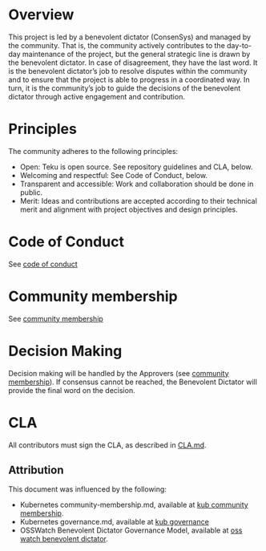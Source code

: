 # Overview
This project is led by a benevolent dictator (ConsenSys) and managed by the community. That is, the community actively contributes to the day-to-day maintenance of the project, but the general strategic line is drawn by the benevolent dictator. In case of disagreement, they have the last word. It is the benevolent dictator’s job to resolve disputes within the community and to ensure that the project is able to progress in a coordinated way. In turn, it is the community’s job to guide the decisions of the benevolent dictator through active engagement and contribution.

# Principles

The community adheres to the following principles:
* Open: Teku is open source. See repository guidelines and CLA, below.
* Welcoming and respectful: See Code of Conduct, below.
* Transparent and accessible: Work and collaboration should be done in public.
* Merit: Ideas and contributions are accepted according to their technical merit and alignment with project objectives and design principles.

# Code of Conduct
See [code of conduct]

# Community membership

See [community membership]

# Decision Making
Decision making will be handled by the Approvers (see [community membership]).  If consensus cannot be reached, the Benevolent Dictator will provide the final word on the decision.

# CLA

All contributors must sign the CLA, as described in [CLA.md].

## Attribution

This document was influenced by the following:
- Kubernetes community-membership.md, available at [kub community membership].
- Kubernetes governance.md, available at [kub governance]
- OSSWatch Benevolent Dictator Governance Model, available at [oss watch benevolent dictator].

[CLA.md]: CLA.md
[community membership]: community-membership.md
[code of conduct]: CODE-OF-CONDUCT.md
[oss watch benevolent dictator]: http://oss-watch.ac.uk/resources/benevolentdictatorgovernancemodel
[kub community membership]: https://raw.githubusercontent.com/kubernetes/community/master/community-membership.md
[kub governance]:https://github.com/kubernetes/community/blob/master/governance.md

